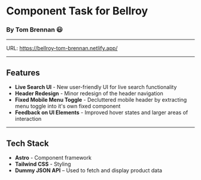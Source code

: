 # Component Task for Bellroy
### By Tom Brennan 😃
---

URL: https://bellroy-tom-brennan.netlify.app/

---
## Features
- **Live Search UI** - New user-friendly UI for live search functionality
- **Header Redesign** - Minor redesign of the header navigation
- **Fixed Mobile Menu Toggle** - Decluttered mobile header by extracting menu toggle into it's own fixed component
- **Feedback on UI Elements** - Improved hover states and larger areas of interaction

---
## Tech Stack
- **Astro** - Component framework
- **Tailwind CSS** - Styling
- **Dummy JSON API** – Used to fetch and display product data
